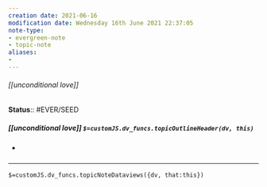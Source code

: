 ```yaml
---
creation date: 2021-06-16
modification date: Wednesday 16th June 2021 22:37:05
note-type: 
- evergreen-note
- topic-note
aliases:
- 
---
```

 
###### [[unconditional love]]


**Status**:: #EVER/SEED

##### [[unconditional love]] `$=customJS.dv_funcs.topicOutlineHeader(dv, this)`

- 

### <hr class="dataviews"/>
`$=customJS.dv_funcs.topicNoteDataviews({dv, that:this})`